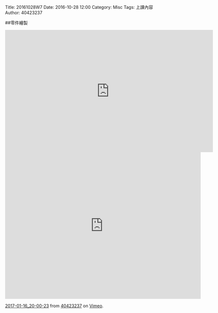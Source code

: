 Title: 20161028W7
Date: 2016-10-28 12:00
Category: Misc
Tags: 上課內容
Author: 40423237

##零件繪製


<iframe src="https://player.vimeo.com/video/199147118" width="680" height="400" frameborder="0" webkitallowfullscreen mozallowfullscreen allowfullscreen></iframe>

<iframe src="https://player.vimeo.com/video/199650015" width="640" height="480" frameborder="0" webkitallowfullscreen mozallowfullscreen allowfullscreen></iframe>
<p><a href="https://vimeo.com/199650015">2017-01-16_20-00-23</a> from <a href="https://vimeo.com/user61435408">40423237</a> on <a href="https://vimeo.com">Vimeo</a>.</p>
